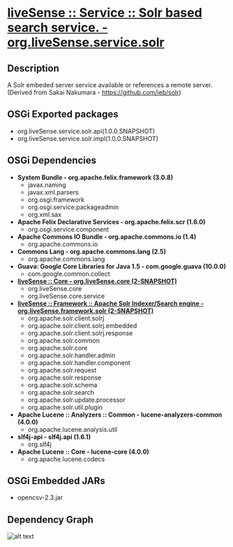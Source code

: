 # [liveSense :: Service :: Solr based search service. - org.liveSense.service.solr](http://github.com/liveSense/org.liveSense.service.solr)

## Description
A Solr embeded server service available or references a remote server. (Derived from Sakai Nakumara - https://github.com/ieb/solr)

## OSGi Exported packages
* org.liveSense.service.solr.api(1.0.0.SNAPSHOT)
* org.liveSense.service.solr.impl(1.0.0.SNAPSHOT)

## OSGi Dependencies
* __System Bundle - org.apache.felix.framework (3.0.8)__
	* javax.naming
	* javax.xml.parsers
	* org.osgi.framework
	* org.osgi.service.packageadmin
	* org.xml.sax
* __Apache Felix Declarative Services - org.apache.felix.scr (1.6.0)__
	* org.osgi.service.component
* __Apache Commons IO Bundle - org.apache.commons.io (1.4)__
	* org.apache.commons.io
* __Commons Lang - org.apache.commons.lang (2.5)__
	* org.apache.commons.lang
* __Guava: Google Core Libraries for Java 1.5 - com.google.guava (10.0.0)__
	* com.google.common.collect
* __[liveSense :: Core - org.liveSense.core (2-SNAPSHOT)](http://github.com/liveSense/org.liveSense.core)__
	* org.liveSense.core
	* org.liveSense.core.service
* __[liveSense :: Framework :: Apache Solr Indexer/Search engine - org.liveSense.framework.solr (2-SNAPSHOT)](http://github.com/liveSense/org.liveSense.framework.solr)__
	* org.apache.solr.client.solrj
	* org.apache.solr.client.solrj.embedded
	* org.apache.solr.client.solrj.response
	* org.apache.solr.common
	* org.apache.solr.core
	* org.apache.solr.handler.admin
	* org.apache.solr.handler.component
	* org.apache.solr.request
	* org.apache.solr.response
	* org.apache.solr.schema
	* org.apache.solr.search
	* org.apache.solr.update.processor
	* org.apache.solr.util.plugin
* __Apache Lucene :: Analyzers :: Common - lucene-analyzers-common (4.0.0)__
	* org.apache.lucene.analysis.util
* __slf4j-api - slf4j.api (1.6.1)__
	* org.slf4j
* __Apache Lucene :: Core - lucene-core (4.0.0)__
	* org.apache.lucene.codecs

## OSGi Embedded JARs
* opencsv-2.3.jar

## Dependency Graph
![alt text](http://raw.github.com.everydayimmirror.in/liveSense/org.liveSense.service.solr/master/osgidependencies.svg "")